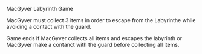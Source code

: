 MacGyver Labyrinth Game

MacGyver must collect 3 items in order to escape from the Labyrinthe
while avoiding a contact with the guard.

Game ends if MacGyver collects all items and escapes the labyrinth
or MacGyver make a contanct with the guard before collecting all items.

